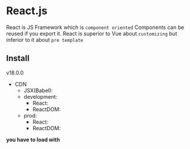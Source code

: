 # React.js

React is JS Framework which is `component oriented`
Components can be reused if you export it. React is superior to Vue about `customizing` but inferior to it about `pre template`

## Install

v18.0.0

- CDN
  - JSX(Babel): <script src="https://unpkg.com/babel-standalone@6/babel.min.js"></script>
  - development:
    - React: <script crossorigin src="https://unpkg.com/react@18/umd/react.development.js"></script>
    - ReactDOM: <script crossorigin src="https://unpkg.com/react-dom@18/umd/react-dom.development.js"></script>
  - prod:
    - React: <script crossorigin src="https://unpkg.com/react@18/umd/react.production.min.js"></script>
    - ReactDOM: <script crossorigin src="https://unpkg.com/react-dom@18/umd/react-dom.production.min.js"></script>

**you have to load with <script type="text/babel">**

### create react app

```shell
npx create-react-app "some-app"
yarn create react-app "some-app"
# TypeScript
npx create-react-app "some-app" --template typescript
yarn create react-app "some-app" --template typescript
```

## JSX(JavaScript XML) notation

- JSX is `Javascript XML Object` in React library. it is just `Expression`(式)
- first arg of ReactDOM.render() requires single tag like <div></div>
- class attr in JSX must be written as `className`. because class is pre reserved word
- you have to close tag with slash. ex: <hr />
- if you need to write variables or functions, you have to surround with {}
- you write JSX in camelCase
- we call it `container` where is injected
- JSX prevents injection attacks. e.g. XSS

those of below is totally equivalent. Babel transpile JSX into React Object

```js
// JSX
const element = <h1 className="greeting">Hello, world!</h1>;

// React Object
const element = React.createElement(
  "h1", // element
  { className: "greeting" }, // className
  "Hello, world!" // innerHTML
);
```

JSX allows us to nest elements as JS values

```js
const name = "saitou";
const greeting = (
  <div>
    <h1>My name is {name}</h1>
    <p>hello new world !</p>
  </div>
);
```

## VDOM(VirtualDOM)

React use `VDOM` for updating real DOM.
VDOM is much faster than real DOM because VDOM don't render DOM on screen.
VDOM compares to only changed part on VDOM, which is called "diffing"

how it works

1. The entire virtual DOM gets updated.
2. The virtual DOM gets compared to what it looked like before you updated it. React figures out which objects have changed.
3. The changed objects, and the changed objects only, get updated on the real DOM.
4. Changes on the real DOM cause the screen to change.

## Built-in Object

- React: {
  props: [
  Component,
  PureComponent,
  ],
  methods: [
  createElement(),
  createFactory(),
  ]
  }
- ReactDOM: {
  methods: [
  render(),
  hydrate(),
  unmountComponentAtNode(),
  findDOMNode(),
  createPortal(),
  createRoot(), // v18
  ]
  }

```js
<div id="root"></div>;
// ReactDOM before v18
ReactDOM.render(<Element />, document.getElementById("root"));

// ReactDOM after v18
const element = <h1>Hello, react!</h1>;
const root = ReactDOM.createRoot(document.getElementById("root"));
root.render(element);
```

## React Component

it is classified `Function components` or `Class components`.
**its initials must be capitalized**

- have to divide components
- Component(props) is pure. in other words, props can't be changed
- unless you set return value, component's return value becomes undefined
- props require Object Type not Primitive Type

```js
// function Component
function Welcome(props) {
  return <h1>Hello, {props.name}</h1>;
}

// class Component
class Welcome extends React.Component {
  render() {
    // absolutely required
    return <h1>Hello, {this.props.name}</h1>;
  }
}
```

you can reuse components as much as you like

```js
function Welcome(props) {
  return <h1>Hello, {props.name}</h1>;
}

function MultiWelcome() {
  return (
    <div>
      <Welcome name="taro" />
      <Welcome name="jiro" />
      <Welcome name="hanako" />
    </div>
  );
}

ReactDOM.render(<MultiWelcome />, document.getElementById("root"));
```

### Component state(Class Component)

- function Component = props + render()
- class Component = function Component
  - state + bind() + lifeCycleMethod()

how to change function component into class component

1. make class component extends React.Component
2. create render()
3. add this. to props
4. change this.props to this.state
5. set constructor(props)
6. add super(props)
7. delete <Component /> property

- this.state is local variable in Component(Instance)
- props, state only affect child components. because those are `one direction binding` unlike Vue.js

both props and state are just variable. so you deal with state as props but you should use state if this variable have status of [dynamic, independent, top-component]

let's make simple time app. following code is unfinished

```js
// function Component
function Clock(props) {
  return (
    <div>
      <h1>Hello, world</h1>
      <h2>It is {props.date.toLocaleTimeString()}</h2>
    </div>
  );
}

function tick() {
  ReactDOM.render(<Clock date={new Date()} />, document.getElementById("root"));
}

setInterval(tick, 1000);

// class Component v1
class Clock extends React.Component {
  render() {
    // required
    return (
      <div>
        <h1>Hello, world</h1>
        <h2>It is {this.props.date.toLocaleTimeString()}</h2>
      </div>
    );
  }
}

// class Component v2
class Clock extends React.Component {
  constructor(props) {
    super(props); // required
    this.state = { date: new Date() }; // initial value
  }

  render() {
    return (
      <div>
        <h1>Hello, world</h1>
        <h2>It is {this.state.date.toLocaleTimeString()}</h2>
      </div>
    );
  }
}

ReactDOM.render(<Clock />, document.getElementById("root"));
```

### Life Cycle Method

this is method which called when components mount or unmount. this affects memory leak

**components can't be rendered again if you don't use setState()**

```js
class Clock extends React.Component {
  constructor(props) {
    super(props);
    this.state = { date: new Date() }; // initialize
  }

  componentDidMount() {
    // mount
    this.timerID = setInterval(() => this.tick(), 1000);
  }

  componentWillUnmount() {
    // unmount
    clearInterval(this.timerID);
  }

  tick() {
    this.setState({
      // render() again with changed this.state
      date: new Date(),
    });
  }

  render() {
    return (
      <div>
        <h1>Hello, world!</h1>
        <h2>It is {this.state.date.toLocaleTimeString()}.</h2>
      </div>
    );
  }
}

ReactDOM.render(<Clock />, document.getElementById("root"));
```

## Event Handler

- JSX notation doesn't need () with function you will fire
- adapt camelCase to attributes
- you have to write e.preventDefault() clearly

```html
<!-- plain HTML -->
<button onclick="someFunc()">some func button</button>

<!-- JSX -->
<button onClick="{someFunc}">some func button</button>
```

### How to bind

React doesn't require setting addEventListener. instead, you must bind eventHandler in components.

how to write

1. bind eventHandler in constructor
2. make eventHandler arrow function
3. make eventHandler arrow function in HTML(not recommended)

```js
class Toggle extends React.Component {
  constructor(props) {
    super(props);
    this.state = { isToggleOn: true };

    // directory bind pattern
    // this.handleClick = this.handleClick.bind(this);
  }

  // handleClick = () => { // arrow func pattern
  handleClick() {
    this.setState((prevState) => ({
      isToggleOn: !prevState.isToggleOn,
    }));
  }

  render() {
    return (
      // <button onClick={() => this.handleClick()}> // arrow func
      <button onClick={this.handleClick}>
        {this.state.isToggleOn ? "ON" : "OFF"}
      </button>
    );
  }
}
```

how to send props to eventHandler

1. bind directly in JSX. first arg needs this
2. send event value as arrow function

```html
<button onClick={this.eventHandler.bind(this, arg)}>Send arg</button>
<button onClick={(e) => this.eventHandler(arg, e)}>Send arg</button>
```

## control flows

### if, else

vue でいう<v-if>, <v-else>のような directive はなく, JavaScript の仕様を極力活用した実装方法を取る

Component を condition(true / false)によって使い分けるもっとも基本的な方法, すなわち親コンポーネントでラップする方法を以下に記す

```js
function True() {
  return <h2>this is true</h2>;
}

function False() {
  return <h2>this is false</h2>;
}

function Wrap(props) {
  const condition = props.condition;
  if (condition) {
    return <True />;
  } else {
    return <False />;
  }
}

ReactDOM.render(<Wrap condition={false} />, document.getElementById("root"));
```

### class Component での条件分岐

function Component と違って, condition と Component も変数化させる

```js
class LoginControl extends React.Component {
  constructor(props) {
    super(props);
    // HTML発火要素にbind
    this.handleLoginClick = this.handleLoginClick.bind(this);
    this.handleLogoutClick = this.handleLogoutClick.bind(this);
    // stateのinitialize
    this.state = { isLoggedIn: false };
  }

  handleLoginClick() {
    this.setState({ isLoggedIn: true });
  }

  handleLogoutClick() {
    this.setState({ isLoggedIn: false });
  }

  render() {
    const isLoggedIn = this.state.isLoggedIn;
    // Componentの変数化
    let button;
    if (isLoggedIn) {
      button = <LogoutButton onClick={this.handleLogoutClick} />;
    } else {
      button = <LoginButton onClick={this.handleLoginClick} />;
    }

    return (
      <div>
        <Greeting isLoggedIn={isLoggedIn} />
        {button}
      </div>
    );
  }
}

ReactDOM.render(<LoginControl />, document.getElementById("root"));
```

express with short conditionals and logical operator

```js
const Navbar = () => {
  const isAuth = true;

  return (
    <div>
      // if user is authenticated, show auth links, otherwise a login link
      {isAuth ? <AuthLinks /> : <Login />}
      // if user is authenticated, show their profile. If not, nothing.
      {isAuth && <UserProfile />}
    </div>
  );
};
```

### for loop

iterable の操作には`map()`を用いる. map(e => <div>JSX</div>)という風に記述する

```js
function NumberList(props) {
  const numbers = props.numbers;
  const listItems = numbers.map((number) => <li>{number}</li>);

  return <ul>{listItems}</ul>;
}

const numbers = [1, 2, 3, 4, 5];
ReactDOM.render(
  <NumberList numbers={numbers} />,
  document.getElementById("root")
);
```

### list key

list 要素を識別するために用いられる. 識別用途なので, key は一意に決まる ID が良いとされる. 一意な ID が無い場合は index を用いることもあるが非推奨である. list 作成時に key を設定しないと Warning がでる

- key は map のアロー関数の戻り値に設定する

```js
const todoItems = todos.map((todo) => <li key={todo.id}>{todo.text}</li>);

// index
const todoItems = todos.map((todo, index) => <li key={index}>{todo.text}</li>);
```

## Form(controlled Component)

form tag 内の input 要素をすべて state に bind させる. state と input を bind させるために全てにイベントハンドラを記述する必要がある. form に関しては[Formik](https://formik.org/)という依存ライブラリも選択肢の一つである

- input の value は.target.value で参照可能

```js
class NameForm extends React.Component {
  constructor(props) {
    super(props);
    this.state = { value: "" };

    this.handleChange = this.handleChange.bind(this);
    this.handleSubmit = this.handleSubmit.bind(this);
  }

  handleChange(event) {
    this.setState({ value: event.target.value });
  }

  handleSubmit(event) {
    alert("A name was submitted: " + this.state.value);
    event.preventDefault();
  }

  render() {
    return (
      <form onSubmit={this.handleSubmit}>
        <label>
          Name:
          <input
            type="text"
            value={this.state.value}
            onChange={this.handleChange}
          />
        </label>
        <input type="submit" value="Submit" />
      </form>
    );
  }
}

ReactDOM.render(<NameForm />, document.getElementById("root"));
```

### textarea

```js
class EssayForm extends React.Component {
  ...

  render() {
    return (
      <form onSubmit={this.handleSubmit}>
        <label>
          Essay:
          <textarea value={this.state.value} onChange={this.handleChange} />
        </label>
        <input type="submit" value="Submit" />
      </form>
    );
  }
}
```

### select

```js
class EssayForm extends React.Component {
  ...

  render() {
    return (
      <form onSubmit={this.handleSubmit}>
        <label>
          Pick your favorite flavor:
          <select value={this.state.value} onChange={this.handleChange}>
            <option value="grapefruit">Grapefruit</option>
            <option value="lime">Lime</option>
            <option value="coconut">Coconut</option>
            <option value="mango">Mango</option>
          </select>
        </label>
        <input type="submit" value="Submit" />
      </form>
    );
  }
}
```

## lift up state

- parent to child: just send props like <Component props={} />
- child to parent:
  - both parent and child components bind event handler
  - send parent's event handler to child as props
    - you have to name parent's props of event handler like onHandler
    - you have to name parent's event handler like handleSomething
  - child's event handler fire parent's one

## Composition

if you want to send JSX or Components to child component from parent one, you can set {props.children}

```js
function Children(props) {
  return (
    <div>
      // where you output parent JSX
      {props.children}
    </div>
  );
}

function Parent() {
  return (
    <Children>
      // as {props.children}
      <h1>it accepts</h1>
      <p>anything !!</p>
      <SomeComponent />
    </Children>
  );
}
```

## Hooks

Hooks are a new addition in React 16.8. they let you use state and other React features without writing a class component

Hooks are `functions` that let you “hook into” React state and lifecycle features from function components. Hooks don’t work inside classes — they let you use React without classes

- function components + Hooks = class components

**Hooks start with "useHookName"**

### useState

this provides function components with local state. this is similar to this.setState in class components

useState creates [stateful value, state handler]

```js
import React from "react";

class Counter extends React.Component {
  // state or model
  constructor(props) {
    super(props);
    // bind func
    this.incr = this.incr.bind(this);
    this.state = { num: 0 };
  }

  // actions or controller
  incr() {
    this.setState({ num: this.state.num + 1 });
  }

  // view
  render() {
    return (
      <div>
        <p>class num is {this.state.num}</p>
        <button onClick={this.incr}>incr</button>
      </div>
    );
  }
}
```

below code is equivalent

```js
import React, { useState } from "react";

function Counter() {
  // [value, eventValue] = useState(initialValue);
  // state and actions
  const [count, setCount] = useState(0);

  // view
  return (
    <div>
      <p>You clicked {count} times</p>
      // bind func by arrow func
      <button onClick={() => setCount(count + 1)}>Click me</button>
    </div>
  );
}
```

### useEffect

this provides function components with LifeCycleMethods like componentDidMount, componentDidUpdate, componentWillUnmount

```js
import React, { useState, useEffect } from "react";

function Example() {
  const [count, setCount] = useState(0);

  // Similar to componentDidMount and componentDidUpdate:
  useEffect(() => {
    // Update the document title using the browser API
    document.title = `You clicked ${count} times`;
  });

  return (
    <div>
      <p>You clicked {count} times</p>
      <button onClick={() => setCount(count + 1)}>Click me</button>
    </div>
  );
}
```

## Rules

- only call Hooks at the top level. don't call Hooks inside loops, conditions, or nested functions
- only call Hooks from React function components. don't call Hooks from regular JavaScript functions

## Images

you can render images by below ways

- import directly
- require: <img src={require("path").default} />

# styled-components

styled-components allow you to write CSS in JS.

styled.component`` = function Component()

features are below

- automatic critical CSS
- no class name bugs
- easier deletion of CSS
- simple dynamic styling
- painless maintenance
- automatic vendor prefixing

## install

```shell
# npm
npm install --save styled-components
# yarn
yarn add styled-components
```

## import

we call styled components literal `tagged template literal`

```js
import styled from "styled-components";
// example
const Button = styled.button``;
```

## add class attribute

if you insert JS in styled-components, you surround it with ${}

```js
import styled, { css } from "styled-components";

const StyledComponent = styled.element`
  /* this is general css */
  property: value;
  ${(props) =>
    props.class &&
    css`
      /* this is class css */
      property: value;
    `}
`;
```

## extend styles(like inheritance)

like Class extends

```js
const ChildComponent = styled(ParentComponent)`
  property: value;
`;
```

## how to pass props

you can put props in styled-components by using arrow function

```js
const StyledComponent = styled.element`
  property: ${(props) => props.someAttribute || "defaultValue"};
`;

<StyledComponent someAttribute="value" />;
```

# Material UI

this is `UI(styling) library` for React.

## features

- templates
- components
- theme

## install

```shell
# npm
npm install @mui/material @mui/styled-engine-sc styled-components
# yarn
yarn add @mui/material @mui/styled-engine-sc styled-components

# alternative with emotion
yarn add @mui/material @emotion/react @emotion/styled
```

# React Router

React Router is a fully-featured client and server-side routing library for React, a JavaScript library for building user interfaces. React Router runs anywhere React runs, on the web, on the server with node.js and on React Native

## install

```shell
# create react app
npx create-react-app "app-name"
# add react router
npm add react-router-dom@6 history@5
```

## import

```js
import { SomeModule } from "react-router-dom";
```

## modules

- BrowserRouter: top level module
- Link: global navigation. like HTML a tag
  - to: "/path"
- NavLink: special kind of Link that knows whether or not it is active
- Routes: the primary ways to render something in React Router based on the current location
- Route: kind of like an if statement; if its path matches the current URL, it renders its element
  - path: "path" without "/"
  - element: render React Component
- Outlet:

# Redux

Redux is a `predictable state container` for JavaScript apps.
Redux is a pattern and library for managing and updating application state, using events called `actions`
Redux helps you manage `global state`

Redux principles:

- The global state of your application is stored as an object inside a single store
- The only way to change the state is to dispatch an action
- Changes are made with pure reducer functions

## SVA(State View Actions) model

- state: the source of truth that drives our app
- view: a declarative description of the UI based on the current state
- actions: the events that occur in the app based user input, and trigger updates in the state. this is like eventHandlers

## main elements of Redux

- store: this is global component that stores the current state and it is an immutable object
- action: state in the store is not changed directly, but with different actions. like `hooks` as functions
- actionCreator: function that returns an action
- reducer: it is used to define the impact of the action on the state of the application

- dispatch: dispatch(actionCreator)
- subscribe: it is used to create a callback function the store calls when its state is changed

## install

- install Redux Core

```shell
# NPM
npm install redux react-redux redux-thunk
# Yarn
yarn add redux react-redux redux-thunk
```

- or install Redux Toolkit

```shell
# NPM
npm install @reduxjs/toolkit
# Yarn
yarn add @reduxjs/toolkit
```

## how to implement

1. define constant action name. it must be named in UPPERCASE
2. create actionCreator which returns action object and requires type, keys
3. create reducer which requires (state = 'initialValue', action)
4. create store which requires reducer
5. dispatch calls actionCreator

```js
import { createStore } from 'redux';

// let be constant
const ACTION_NAME = 'ACTION_NAME';

  // define action creators
  const actionCreator = (value) => {
    // return action
    return {
      type: ACTION_NAME;
      key: value;
    }
  }

// first, you need to create reducer
const reducer = (state = 'initialValue' , action) => {
  switch (action.type) {
    case ACTION_NAME:
      // some action
      return someState;
    ...
    default:
      return state;
  }
}

// finally create store
const store = createStore(
  reducer,
  reduxMiddleware
);

store.dispatch({
  actionCreator(value);
})

// when state changed, store calls callback
store.subscribe(() => {
  // callback
});
```

## redux functions

- createStore() accepts three arguments

1. reducer(required)
2. initial state value(optional)
3. enhancer where we can pass middleware(optional)

```js
import { createStore } from "redux";

const store = createStore(reducer);
```

- combineReducers() combines multiple reducers

```js
import { combineReducers } from "redux";
combineReducers({
  describe: reducerName,
});
```

## asynchronous actions(Redux Thunk)

this is `redux-middleware` which must be initialized along with the initialization of the store

- selector: access state and re-render

## react-redux

it connects redux with react and provides a way for you to pass Redux state and dispatch to your React Components as props

- connect(mapProps1, ..., mapPropsN)(bondedComponent)
- <Provider store={store}>: bind Redux store with Component container

```js
import { Provider, connect } from "react-redux";

// send props to React
const Container = connect(
  mapStateToProps,
  mapDispatchToProps
)(MessageInputShow);

// bond React
export default function AppWrapper() {
  return (
    <Provider store={store}>
      <Container />
    </Provider>
  );
}
```

# Recoil

it is a `state management library` for React

## install

```shell
# npm
npm install recoil
# yarn
yarn add recoil
```

## components

- atom: it is `state` that is read from any component
  - key: state key
  - default: default value
- selector: atom を参照する state

## Hooks

- useRecoilState: get and set
- useRecoilValue: only get
- useSetRecoilState: only set, it is async hook method

# Next.js

Next.js is the React Framework

- Next = React + React Router + styled-jsx + SSR(node) + TypeScript + ESLint

## features

- An intuitive page-based routing system (with support for dynamic routes)
- Pre-rendering, both static generation(SSG) and server-side rendering(SSR) are supported on a per-page basis
- Automatic code splitting for faster page loads
- Client-side routing with optimized pre-fetching
- Built-in CSS and Sass support, and support for any CSS-in-JS library
- Development environment with Fast Refresh support
- API routes to build API endpoints with Serverless Functions
- Fully extendable

## create next app

```shell
# npm
npx create-next-app "app-name"@latest
# yarn
yarn create next-app "app-name"

# TypeScript
npx create-next-app -e with-typescript
yarn create next-app "app-name" --typescript
```

## tag components

- Head: metadata. you customize <title />, <meta /> every component
- Link: this enables client-side navigation between two pages in Nuxt app. you can import it from 'next/link'. this requires <a /> as its child component. furthermore this pre-fetch Link components when they appear in the browser's viewpoint
- Image: optimize and style image

## directory

- public/: here is static resources. directly render this files
- pages/: \_app.jsx が global な page となり、ディレクトリ内のファイルは全て自動でルーティングされる
- styles/: globals.css が

## import .css or .scss

you must call css file as `*.module.css` or `*.module.scss`
styled components wrap child component

```js
import styles from '*.module.css';

export default function Component({ children }) {
  return <div className={styles.some-class}>{children}</div>;
}
```

if you use global CSS(like index.css), create `styles/global.css` and a file called `pages/_app.js`

```js:pages/_app.js
import '../styles/global.css';

export default function App({ Component, pageProps }) {
  return <Component {...pageProps} />
}
```

## pre-rendering

- Static Generation: generates the HTML at build time. the pre-rendered HTML is then reused on each request. this is used when data in web pages isn't frequently changed
- SSR: generates the HTML on each request. this is used when web pages frequently updated, and page content changes on every request
